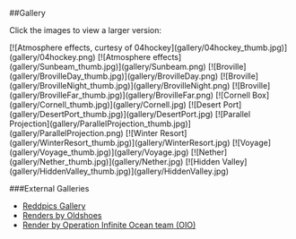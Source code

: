 ##Gallery

Click the images to view a larger version:

<span style="text-align:left"/>
[![Atmosphere effects, curtesy of 04hockey](gallery/04hockey_thumb.jpg)](gallery/04hockey.png)
[![Atmosphere effects](gallery/Sunbeam_thumb.jpg)](gallery/Sunbeam.png)
[![Broville](gallery/BrovilleDay_thumb.jpg)](gallery/BrovilleDay.png)
[![Broville](gallery/BrovilleNight_thumb.jpg)](gallery/BrovilleNight.png)
[![Broville](gallery/BrovilleFar_thumb.jpg)](gallery/BrovilleFar.png)
[![Cornell Box](gallery/Cornell_thumb.jpg)](gallery/Cornell.jpg)
[![Desert Port](gallery/DesertPort_thumb.jpg)](gallery/DesertPort.jpg)
[![Parallel Projection](gallery/ParallelProjection_thumb.jpg)](gallery/ParallelProjection.png)
[![Winter Resort](gallery/WinterResort_thumb.jpg)](gallery/WinterResort.jpg)
[![Voyage](gallery/Voyage_thumb.jpg)](gallery/Voyage.jpg)
[![Nether](gallery/Nether_thumb.jpg)](gallery/Nether.jpg)
[![Hidden Valley](gallery/HiddenValley_thumb.jpg)](gallery/HiddenValley.jpg)
</span>

###External Galleries

* [Reddpics Gallery][0]
* [Renders by Oldshoes][1]
* [Render by Operation Infinite Ocean team (OIO)][2]


[0]:http://reddpics.com/r/chunky
[1]:http://oldshoes.tumblr.com/tagged/llbit
[2]:http://www.minecraftforum.net/topic/1301576-operationinfinite-ocean-%E3%80%90news-previews%E3%80%91/
